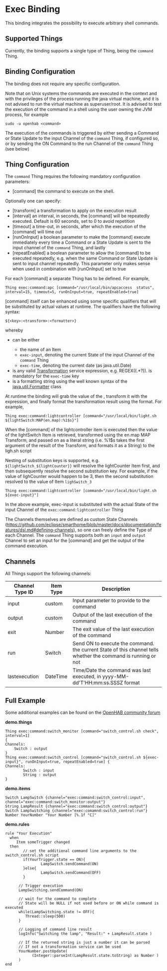# Exec Binding

This binding integrates the possibility to execute arbitrary shell commands.

## Supported Things

Currently, the binding supports a single type of Thing, being the `command` Thing.

## Binding Configuration

The binding does not require any specific configuration.

Note that on Unix systems the commands are executed in the context and with the privileges of the process running the java virtual machine, and it is not advised to run the virtual machine as superuser/root. It is advised to test the execution of the command in a shell using the user owning the JVM process, for example

```
sudo -u openhab <command>
```

The execution of the commands is triggered by either sending a Command or State Update to the input Channel of the `command` Thing, if configured so, or by sending the ON Command to the run Channel of the `command` Thing (see below)

## Thing Configuration

The `command` Thing requires the following mandatory configuration parameters:

- [command] the command to execute on the shell. 

Optionally one can specify:

- [transform] a transformation to apply on the execution result
- [interval] an interval, in seconds, the [command] will be repeatedly executed. Default is 60 seconds, set to 0 to avoid repetition
- [timeout] a time-out, in seconds, after which the execution of the [command] will time out
- [runOnInput] a boolean parameter to make the [command] execute immediately every time a Command or a State Update is sent to the input channel of the `command` Thing, and lastly
- [repeatEnabled] a boolean parameter to allow the [command] to be executed repeatedly, e.g. when the same Command or State Update is sent to input channel repeatedly. This parameter only makes sense when used in combination with [runOnInput] set to true

For each [command] a separate Thing has to be defined. For example,

```
Thing exec:command:apc [command="/usr/local/bin/apcaccess  status", interval=15, timeout=5, runOnInput=true, repeatEnabled=true]
```

[command] itself can be enhanced using some specific qualifiers that will be substituted by actual values at runtime. The qualifiers have the following syntax:

`${<key>:<transform>:<formatter>}`

whereby 

- <key> can be either
     - the name of an Item
     - `exec-input`, denoting the current State of the input Channel of the `command` Thing
     - `exec-time`, denoting the current date (as java.util.Date)     
- <transform> is any valid [Transformation](https://www.openhab.org/docs/configuration/transformations.html) service expression, e.g. REGEX((.*?)). <transform> is mandatory for the `exec-time` key
- <formatter> is a formatting string using the well known syntax of the [java.util.Formatter](http://docs.oracle.com/javase/7/docs/api/java/util/Formatter.html#syntax) class

At runtime the binding will grab the value of the <key>, transform it with the <transform> expression, and finally format the transformation result using the <formatter> format. For example,

```
Thing exec:command:lightcontroller [command="/usr/local/bin/light.sh  ${lightSwitch:MAP(en.map):%1$s}"]
```

When the [command] of the lightcontroller item is executed then the value of the lightSwitch Item is retrieved, transformed using the en.map MAP Transform, and passed on as a literal string (i.e. %1$s takes the first argument of the result of the Transform, and formats it as a String) to the ligh.sh script

Nesting of substitution keys is supported, e.g. `${lightSwitch_${lightCounter}}` will resolve the lightCounter Item first, and then subsequently resolve the second substitution key. For example, if the value of lighCounter would happen to be 3, then the second substitution resolved to the value of Item `lighSwitch_3`

```
Thing exec:command:lightcontroller [command="/usr/local/bin/light.sh  ${exec-input}"]
```

In the above example, exec-input is substituted with the actual State of the input Channel of the `exec:command:lightcontroller` Thing

The Channels themselves are defined as custom State Channels (https://github.com/eclipse/smarthome/blob/master/docs/documentation/features/dsl.md#defining-channels), so one can freely define the Type of each Channel. The `command` Thing supports both an `input` and `output` Channel to set an input for the [command] and get the output of the command execution.

## Channels

All Things support the following channels:

| Channel Type ID | Item Type    | Description                               |
|-----------------|--------------|-------------------------------------------|
| input           | custom       | Input parameter to provide to the command |
| output          | custom       | Output of the last execution of the command |
| exit            | Number       | The exit value of the last execution of the command |
| run             | Switch       | Send ON to execute the command. the current State of this channel tells whether the command is running or not |
| lastexecution   | DateTime     | Time/Date the command was last executed, in yyyy-MM-dd'T'HH:mm:ss.SSSZ format |

## Full Example

Some additional examples can be found on the [OpenHAB community forum](https://community.openhab.org/t/1-openhab-433mhz-radio-transmitter-tutorial/34977)

**demo.things**

```
Thing exec:command:switch_monitor [command="switch_control.sh check", interval=1]
{
Channels:
    Switch : output
}
Thing exec:command:switch_control [command="switch_control.sh ${exec-input}", runOnInput=true, repeatEnabled=true] {
Channels:
        Switch : input
        String : output
}
```

**demo.items**


```
Switch LampSwitch {channel="exec:command:switch_control:input", channel="exec:command:switch_monitor:output"}
String LampResult {channel="exec:command:switch_control:output"}
Switch LampSwitching {channel="exec:comamnd:switch_control:run"}
Number YourNumber "Your Number [%.1f °C]"
```

**demo.rules**

```
rule "Your Execution"
  when
     Item someTrigger changed
  then
        // set the additional command line arguments to the switch_control.sh script
        if(YourTrigger.state == ON){
                LampSwitch.sendCommand(ON)
        }else{
                LampSwitch.sendCommand(OFF)
        }

      // Trigger execution
      LampSwitching.sendCommand(ON)

      // wait for the command to complete
      // State will be NULL if not used before or ON while command is executed
      while(LampSwitching.state != OFF){
         Thread::sleep(500)
      }
      
      // Logging of command line result
      logInfo("Switching the lamp", "Result:" + LampResult.state )
      
      // If the returned string is just a number it can be parsed
      // If not a transformation service can be used
      YourNumber.postUpdate(
            (Integer::parseInt(LampResult.state.toString) as Number )
      )
end
```
